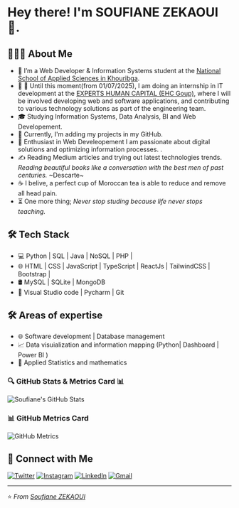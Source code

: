 # Hey there! I'm SOUFIANE ZEKAOUI 👋.
## 👨🏻‍💻 About Me

- 🔭   I’m a Web Developer & Information Systems student at the [National School of Applied Sciences in Khouribga](http://ensak.usms.ac.ma/ensak/).
- 🤔   📅 Until this moment(from 01/07/2025), I am doing an internship in IT development at the [EXPERTS HUMAN CAPITAL (EHC Goup)](http://expertshumancapital.com), where I will be involved                  developing web and software applications, and contributing to various technology solutions as part of the engineering team.
- 🎓   Studying Information Systems, Data Analysis, BI and Web Developement.
- 💼   Currently, I'm adding my projects in my GitHub.
- 🤖   Enthusiast in Web Develeopement I am passionate about digital solutions and optimizing information processes. .
- ✍️   Reading Medium articles and trying out latest technologies trends.
        *Reading beautiful books like a conversation with the best men of past centuries.* ~Descarte~        
- ☕   I belive, a perfect cup of Moroccan tea is able to reduce and remove all head pain.
- ⏳    One more thing; *Never stop studing because life never stops teaching.*


## 🛠 Tech Stack

- 💻   Python | SQL | Java | NoSQL | PHP | 
- 🌐   HTML | CSS | JavaScript | TypeScript | ReactJs | TailwindCSS | Bootstrap | 
- 🛢    MySQL | SQLite | MongoDB
- 🔧   Visual Studio code | Pycharm | Git


## 🛠 Areas of expertise

- 🌐   Software development | Database management 
- 📈   Data visuialization and information mapping (Python| Dashboard | Power BI  )
- 🎰   Applied Statistics and mathematics

### 🔍 GitHub Stats & Metrics Card 📊
![Soufiane's GitHub Stats](https://github-readme-stats.vercel.app/api?username=soufianezekaoui&show_icons=true&theme=radical)

### 📊 GitHub Metrics Card

<img src="https://github-profile-summary-cards.vercel.app/api/cards/profile-details?username=soufianezekaoui&theme=monokai" alt="GitHub Metrics" />


## 🤝 Connect with Me

[![Twitter](https://img.shields.io/badge/-Twitter-1DA1F2?logo=twitter&logoColor=white&style=for-the-badge)]()
[![Instagram](https://img.shields.io/badge/-Instagram-E4405F?logo=instagram&logoColor=white&style=for-the-badge)](https://www.instagram.com/soufianezekaoui?igsh=MWI0eHV0MDJqdHU4eA==)
[![LinkedIn](https://img.shields.io/badge/-LinkedIn-0077B5?logo=linkedin&logoColor=white&style=for-the-badge)](https://www.linkedin.com/in/soufiane-zekaoui-445b1b352/)
[![Gmail](https://img.shields.io/badge/-Gmail-D14836?logo=gmail&logoColor=white&style=for-the-badge)](mailto:soufiane.zekaoui@gmail.com)

---

⭐ *From [Soufiane ZEKAOUI](https://github.com/soufianezekaoui)*

